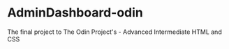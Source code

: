 # AdminDashboard-odin
The final project to The Odin Project's -  Advanced Intermediate HTML and CSS
